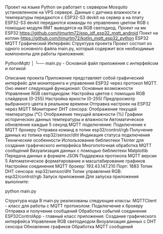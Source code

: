 Проект на языке Python он работает с сервером Mosquito установленном на VPS сервере. Данные с датчика влажности и температуры передаются с  ESP32-S3 devkit на сервер а на плату ESP32-S3 devkit передаются команды по управлению цветом RGB с помощью модуля RMT выводятся на RGB светодиод.
Проект на мк ESP32 https://github.com/timurtm72/esp_idf_esp32_mqtt_android
Поект на котлин https://github.com/timurtm72/kotlin_mqtt_esp32_python
ESP32 MQTT Графический Интерфейс
Структура проекта
Проект состоит из одного основного файла main.py, который содержит все необходимые компоненты для работы приложения:

PythonMqtt/
│
└── main.py - Основной файл приложения с интерфейсом и логикой

Описание проекта
Приложение представляет собой графический интерфейс для мониторинга и управления ESP32 через протокол MQTT. Оно имеет следующий функционал:
Основные возможности
Управление RGB светодиодом:
Настройка цветов с помощью RGB слайдеров (0-255)
Настройка яркости (0-255)
Предпросмотр выбранного цвета в реальном времени
Отправка настроек на ESP32 через MQTT
Мониторинг DHT сенсора:
Отображение текущей температуры (°C)
Отображение текущей влажности (%)
Графики исторических данных температуры и влажности
Автоматическое обновление каждые 5 секунд
MQTT подключение:
Подключение к MQTT брокеру
Отправка команд в топик esp32/control/rgb
Получение данных из топика esp32/sensor/dht
Индикация статуса подключения
Технические особенности
Использование библиотеки Tkinter для создания графического интерфейса
Многопоточная обработка MQTT сообщений
Визуализация данных с помощью библиотеки Matplotlib
Передача данных в формате JSON
Поддержка протокола MQTT версии 5
Автоматическое форматирование и масштабирование графиков
Настройки соединения
MQTT брокер: 193.43.147.210
Порт: 1883
Топик DHT сенсора: esp32/sensor/dht
Топик управления RGB: esp32/control/rgb
Запуск приложения
Для запуска приложения выполните:

python main.py

Структура кода
В main.py реализованы следующие классы:
MQTTClient - класс для работы с MQTT протоколом:
Подключение к брокеру
Отправка и получение сообщений
Обработка событий соединения
ESP32ControlApp - главный класс приложения:
Создание графического интерфейса
Управление RGB светодиодом
Визуализация данных с DHT сенсора
Обновление графиков
Обработка MQTT сообщений
